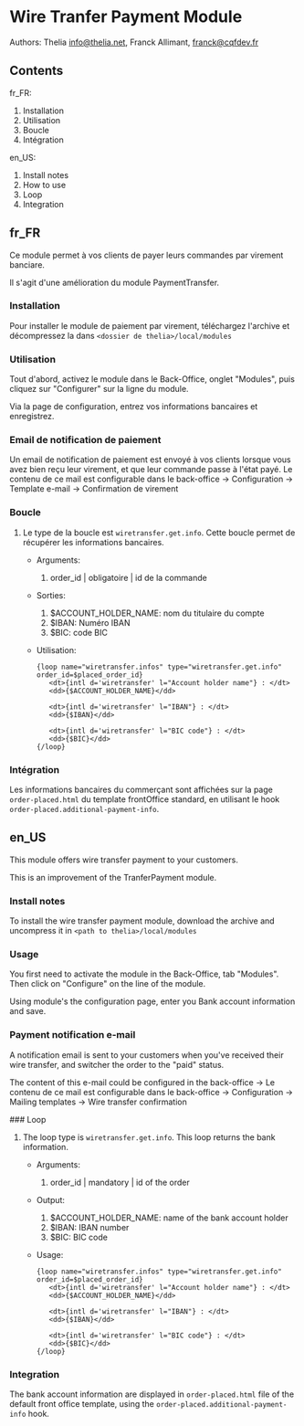 Wire Tranfer Payment Module
============================

Authors: Thelia <info@thelia.net>, Franck Allimant, <franck@cqfdev.fr>

Contents
--------

fr_FR:

1. Installation
2. Utilisation
3.  Boucle
4.  Intégration

en_US:

1.  Install notes
2.  How to use
3.  Loop
4.  Integration


fr_FR
-----

Ce module permet à vos clients de payer leurs commandes par virement banciare.

Il s'agit d'une amélioration du module PaymentTransfer.

### Installation

Pour installer le module de paiement par virement, téléchargez l'archive et décompressez la dans ```<dossier de thelia>/local/modules```

### Utilisation

Tout d'abord, activez le module dans le Back-Office, onglet "Modules", puis cliquez sur "Configurer" sur la ligne du module.

Via la page de configuration, entrez vos informations bancaires et enregistrez.

### Email de notification de paiement

Un email de notification de paiement est envoyé à vos clients lorsque vous avez bien reçu leur virement, et que leur commande passe à l'état payé. Le contenu de ce mail est configurable dans le back-office -> Configuration -> Template e-mail -> Confirmation de virement

### Boucle

1.  Le type de la boucle est `wiretransfer.get.info`. Cette boucle permet de récupérer les informations bancaires.

    - Arguments:
        1. order_id | obligatoire | id de la commande
    - Sorties:
        1. $ACCOUNT_HOLDER_NAME: nom du titulaire du compte
        2. $IBAN: Numéro IBAN
        3. $BIC: code BIC
        
    - Utilisation:
        ```
        {loop name="wiretransfer.infos" type="wiretransfer.get.info" order_id=$placed_order_id}
           <dt>{intl d='wiretransfer' l="Account holder name"} : </dt>
           <dd>{$ACCOUNT_HOLDER_NAME}</dd>

           <dt>{intl d='wiretransfer' l="IBAN"} : </dt>
           <dd>{$IBAN}</dd>

           <dt>{intl d='wiretransfer' l="BIC code"} : </dt>
           <dd>{$BIC}</dd>
        {/loop}
        ```


### Intégration


Les informations bancaires du commerçant sont affichées sur la page `order-placed.html` du template frontOffice standard,
en utilisant le hook `order-placed.additional-payment-info`.

en_US
-----

This module offers wire transfer payment to your customers.

This is an improvement of the TranferPayment module. 

### Install notes

To install the wire transfer payment module, download the archive and uncompress it in ```<path to thelia>/local/modules```

### Usage

You first need to activate the module in the Back-Office, tab "Modules". Then click on "Configure" on the line of the module.

Using module's the configuration page, enter you Bank account information and save.


### Payment notification e-mail

A notification email is sent to your customers when you've received their wire transfer, and switcher the order to the "paid" status.
 
The content of this e-mail could be configured in the back-office ->  Le contenu de ce mail est configurable dans le back-office -> Configuration -> Mailing templates -> Wire transfer confirmation


### Loop

1.  The loop type is `wiretransfer.get.info`. This loop returns the bank information.

    - Arguments:
        1. order_id | mandatory | id of the order
        
    - Output:
        1. $ACCOUNT_HOLDER_NAME: name of the bank account holder
        2. $IBAN: IBAN number
        3. $BIC: BIC code
        
    - Usage:
        ```
        {loop name="wiretransfer.infos" type="wiretransfer.get.info" order_id=$placed_order_id}
           <dt>{intl d='wiretransfer' l="Account holder name"} : </dt>
           <dd>{$ACCOUNT_HOLDER_NAME}</dd>

           <dt>{intl d='wiretransfer' l="IBAN"} : </dt>
           <dd>{$IBAN}</dd>

           <dt>{intl d='wiretransfer' l="BIC code"} : </dt>
           <dd>{$BIC}</dd>
        {/loop}
        ```


### Integration

The bank account information are displayed in `order-placed.html` file of the default front office template,
using the `order-placed.additional-payment-info` hook.